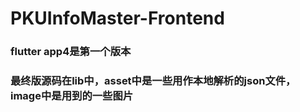 # PKUInfoMaster-Frontend
### flutter app4是第一个版本
### 最终版源码在lib中，asset中是一些用作本地解析的json文件，image中是用到的一些图片
